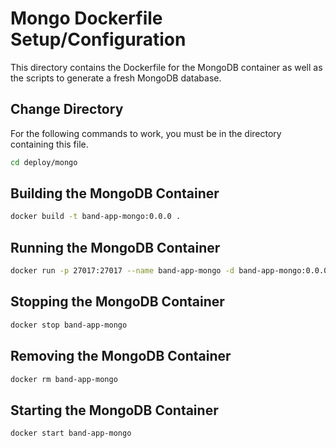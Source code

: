 # Mongo Dockerfile Setup/Configuration

This directory contains the Dockerfile for the MongoDB container as well as the scripts to generate a fresh MongoDB database.

## Change Directory

For the following commands to work, you must be in the directory containing this file.

```bash
cd deploy/mongo
```

## Building the MongoDB Container

```bash
docker build -t band-app-mongo:0.0.0 .
```

## Running the MongoDB Container

```bash
docker run -p 27017:27017 --name band-app-mongo -d band-app-mongo:0.0.0
```

## Stopping the MongoDB Container

```bash
docker stop band-app-mongo
```

## Removing the MongoDB Container

```bash
docker rm band-app-mongo
```

## Starting the MongoDB Container

```bash
docker start band-app-mongo
```
